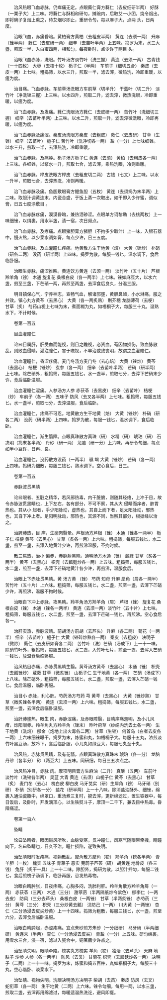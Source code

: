 <!-- { "loadSidebar": true } -->
　　治风热眼飞血赤脉，仍痒痛无定。点眼蕤仁膏方蕤仁（去皮细研半两） 好酥（一栗子大）上二味。将蕤仁与酥相和研匀，摊碗内，后取艾一小团，烧令烟出。即将碗子复烟上熏之，待艾烟尽即止，重研令匀，每以麻子大，点两 头，日两度。

　　治眼飞血，赤痛昏暗。黄柏膏方黄柏（去粗皮半两） 黄连（去须一两） 升麻（锉半两） 蕤仁（去皮研一两） 细辛（去苗叶半两）上五味。捣罗为末，水三大盏，煎取一半，入白蜜四两，相和匀，每夜卧时，点少许于两目 头。

　　治眼飞血赤脉，洗眼。竹叶汤方淡竹叶（洗三握） 黄连（去须一两） 古青钱（一十四枚） 大枣（去核十枚） 栀子仁（半两） 车前子（细切五合） 秦皮（去皮一两）上七味。粗捣筛，以水三升，煎取一半，滤去滓，微热洗，冷即重暖，以瘥为度。

　　治目痛。飞血赤脉。车前草汤洗眼方车前草（切半升） 干蓝叶（切二升） 淡竹叶（净洗锉三握）上三味。以水四升，煎取二升，滤去滓，微热洗眼，冷即重暖，以瘥为度。

　　治飞血赤脉，及发痛。蕤仁洗眼汤方蕤仁（去皮研一两） 苦竹叶（洗细切三握） 细辛（去苗叶半两）上三味。以水二升，煎取一升，滤去滓微洗眼，冷即再暖，以瘥为度。

　　治飞血赤脉及痛涩。秦皮汤洗眼方秦皮（去粗皮） 蕤仁（去皮研） 甘草（生锉） 细辛（去苗叶） 栀子仁 苦竹叶（洗净切各一两） 盐（一分）上七味细锉。以水三升，煎取一半，去滓热洗，冷即重暖。

　　治飞血赤脉，及痛肿。栀子汤方栀子仁 黄连（去须） 黄柏（去粗皮各一两）上三味。各细锉，以浆水一升，煎取七合，滤去滓，乘热洗眼，冷则重暖。

　　治飞血赤脉。榉皮洗眼方榉皮（去粗皮切二两） 古钱（七文）上二味。以水一升半，煎取七合，去滓热洗，冷则再暖。

　　治飞血赤脉及痛。鱼胆敷眼膏方鲤鱼胆（五枚） 黄连（去须捣为末半两）上二味。取胆汁调黄连末，内瓷合盛，于饭上蒸一次取出，如干即入少许蜜，调似膏，日五七度涂敷目 。

　　治飞血赤脉疼痛，漠漠昏暗，兼热泪碜涩。点眼单方诃黎勒（去核两枚）上一味细锉，以绢裹，用水半盏，渍一宿，次日频点。

　　治飞血赤脉，及疼痛。点眼猪胆膏方猪胆（不拘多少取汁）上一味，入银石器中，慢火熬，以少浆水调如膏，每点少许，日三五度。

　　治飞血赤脉，及血灌瞳仁疼痛。地黄散方生干地黄（焙） 大黄（锉炒） 朴硝（研各二两） 没药（研半两）上四味。捣罗为散，每服一钱匕，温水调下，食后临卧服。

　　治眼生赤脉，痛涩推眵。黄连饮方黄连（去须一两） 淡竹叶（五十片） 芦根 羚羊角（镑） 木通 旋复花 桑根白皮（各一两半）上七味。锉如麻豆大，以水六盏，煎至三盏，下芒硝一两，再煎至两盏，去滓食后良久，分温三服。

　　明目镇保心气，宁养神志，宣畅气血，解诸邪壅，黄胆鼻衄，小水淋痛，服之并效。镇心丸方黄芩（去黑心） 大黄（各一两炙熟） 荆芥穗 龙脑薄荷（去梗） 甘草（炙） 芍药山栀上七味为末，煮面糊为丸，如梧桐子大，每服三十丸，温熟水下，不计时候。

　　卷第一百五

　　目血灌瞳仁

　　论曰目属肝，肝受血而能视，则目之瞻视，必资血。苟因物损伤，致血脉散乱，则败血侵睛，灌注瞳仁，害于瞻视，不早治或致丧明，故谓之血灌瞳仁。

　　治血灌瞳仁，昏涩疼痛。麦门冬汤方麦门冬（去心焙） 大黄（锉炒） 黄芩（去黑心） 桔梗（锉炒） 玄参（各一两） 细辛（去苗叶半两） 芒硝（研半两）上七味。除芒硝外，粗捣筛，每服五钱匕，水一盏半，煎取七分，去滓下芒硝末少许，食后临卧温服。

　　治血灌瞳仁涩痛。人参汤方人参 赤茯苓（去黑皮） 细辛（去苗叶） 桔梗（炒） 车前子（各一两） 五味子 防风（去叉各半两）上七味。粗捣筛，每服五钱匕，水一盏半，煎取七分，去滓温服，食后临卧。

　　治血灌瞳仁，疼痛不可忍。地黄散方生干地黄（焙） 大黄（锉炒） 朴硝（研各二两） 没药（研半两）上四味。捣罗为散，每服一钱匕，温水调下，食后临卧。

　　治血灌瞳仁，渐生翳障。点眼真珠散方真珠（研） 水精（研） 琥珀（研） 石决明（捣末各半两） 丹砂（研一两） 龙脑（研一分）上六味，再研令匀细，每点如半小豆许，日再、良。

　　治血灌瞳仁。没药散方没药（一两半） 骐 竭 大黄（锉炒） 芒硝（各一两）上四味。捣研为细散，每服三钱匕，熟水调下。空心食后，日三。

　　卷第一百五

　　赤脉波贯黑睛

　　论曰眼者、五脏之精华，若风邪热毒，内干脏腑，则随其经络，上冲于目，故令赤脉波贯黑睛也，上下左右，各有部分，不可不察，其从大 侵睛而痒者，肺胃热也。其从小 起者，手少阳脉动，虚热也，其自上而下者，足太阳脉动，邪热也，其自下冲上者。足阳明脉动，邪热也，其源不同，当察其部分，根据经以治之。

　　治脾肺热，目 痒，生瘀肉翳晕。芦根汤方芦根（锉） 木通（锉各一两半） 栀子仁 桔梗 黄芩（去黑心） 甘草（炙各一两）上六味。粗捣筛，每服五钱匕，水二盏，煎至一盏，去滓入地黄汁少许，再煎沸温服，不拘时候。

　　散三焦热，治小 偏赤，赤脉射黑睛。通明汤方木通（锉） 葳蕤 甘草（炙各一两半） 黄芩（去黑心） 枳壳（去瓤麸炒各一两）上五味。粗捣筛，每服五钱匕，水二盏，煎至一盏，去滓下芒硝地黄汁各少许，再煎沸，温服食后。

　　治眼上下赤脉贯黑睛。黄 汤方黄 （锉） 芍药 知母 升麻 犀角（屑各一两半） 苦竹叶（五十片）上六味。粗捣筛，每服五钱匕，水二盏，煎至一盏，去滓下芒硝少许，再煎沸，温服不拘时候。

　　治眼自下冲上赤脉，攻黑睛。羚羊角汤方羚羊角（屑） 芦根（锉） 旋复花 桑根白皮（锉） 木通（锉各一两半） 黄连（去须一两）淡竹叶（五十片）上七味。粗捣筛，每服五钱匕，水二盏，煎至一盏，去滓下芒硝一钱匕，再煎沸。空心食后各一。

　　治肝实热，赤脉波睛。前胡汤方前胡（去芦头） 升麻（各二两） 菊花（一两半） 细辛（去苗叶） 栀子仁 大黄（锉碎炒熟各一两） 秦皮（去粗皮） 决明子（微炒） 蕤仁（去皮研如膏各二两） 苦竹叶（洗）芒硝（汤成下）上一十一味。除硝竹叶外，粗捣筛，每服五钱匕，水二盏，入竹叶七片，煎至一盏，去滓入芒硝一钱匕，放温食后临卧服。

　　治风热目赤痛，赤脉贯黑睛生翳。黄芩汤方黄芩（去黑心） 木通（锉） 枳壳（去瓤锉炒） 葳蕤 甘草（微炙锉） 山栀子仁 生干地黄（各一两） 芒硝（汤成下）上八味。除芒硝外，粗捣筛，每服五钱匕，水二盏，煎取一盏，去滓入芒硝一钱匕。食后温服，临卧再服。

　　治目小 赤脉，利心肺。芍药汤方芍药 芎 黄芩（去黑心） 大黄（锉炒熟） 甘草（微炙锉各半两） 黄连（去须一两）上六味。粗捣筛，每服五钱匕，水二盏，煎至一盏，去滓食后临卧温服。

　　治肝肺壅热，眼生 肉，赤脉涩痛，及赤眼障翳，目睛痒痛羞明，及小儿风疳，烁阳眼赤。羚羊角丸方羚羊角（锉末） 昨叶荷草（纱绢内洗去土各一两） 生干地黄（洗焙） 郁金（炮地上出火毒各二两） 甘草（生锉） 何首乌（白者去皮各一两）上六味细锉曝干，捣罗为末，炼蜜和丸，如梧桐子大。每服十五丸，浓煎淡竹叶黑豆汤，放冷下，食后临卧服，小儿丸如绿豆大，每服七丸至十丸。

　　治风热，赤脉贯黑睛，及有花翳。点眼真珠散方真珠末 琥珀（各一分） 龙脑 丹砂（各半分） 砂（两豆大）上五味。同研细，每日三五次点之。

　　治风热冲目，赤脉 肉。摩项明目膏方生麻油（二升） 真酥（五两） 车前叶 淡竹叶（洗锉各半两） 吴蓝 大青 黄连（去须）山栀子仁 黄芩（去黑心） 甘草（炙） 麦门冬（去心） 槐白皮 柳白皮 马牙苋实（研）生犀角（镑） 马牙硝（别研） 朴硝（别研各一分） 盐花（研半两）上一十八味。除消盐油酥外、细锉，绵裹入通油瓷瓶中，绵罩口，重汤煮三复时，捩去滓，更新绵滤过，置生铁器中，每日饭后，及卧时，开发滴顶心，以生铁熨斗子，摩顶一二千下，兼去目中热毒。昏障痛涩。

　　卷第一百六

　　坠睛

　　论曰坠睛者，眼因贼风所吹，血脉受寒，贯冲瞳仁，风寒气随眼带牵拽，睛瞳向下，名曰坠睛也，日久不治，瞳仁损陷，遂致失明。

　　治坠睛眼时发疼痛，视物散乱。犀角散方犀角（镑） 羚羊角（镑各半两） 青羊胆（一枚） 槐实 五味子 青葙子 恶实 茺蔚子芦荟（研） 胡黄连 地骨皮（各三钱） 兔肝（炙干一具）上一十二味。除胆外，捣研为散，以胆汁拌匀，每服二钱匕，食后煎槐子汤调下，临卧再服，忌发热毒物。

　　治眼白睛肿胀，日夜疼痛，心胸多闷，洗肺利肝。羚羊角散方羚羊角屑（一两） 赤茯苓（三两） 木通（三分） 甜葶苈（半两隔纸炒令紫色） 郁李仁（一两去皮） 防风（三分去芦头） 桑根白皮（一两锉） 甘草（半两炙锉） 赤芍药（三分） 黄芩（三分） 枳壳（三分炒黄去瓤） 汉防己（一两） 川大黄（一两锉） 杏仁（三分汤浸去皮尖炒黄）上一十四味。捣筛为粗散，每服三钱匕，水一盏，煎至六分，去滓食后临卧温服。

　　治眼白睛肿起，赤涩疼痛。宜点朱砂煎方朱砂（一分细研） 马牙硝（半两细研） 黄连末（半两） 杏仁（一分汤浸去皮尖） 青盐（一分）上五味。研匀绵裹，用雪水三合，浸一宿，滤过入瓷合中，铜箸蘸少许点之。

　　治坠睛失明，眼睛牵陷。槐实丸方槐实 羊角（镑） 独活（去芦头） 天麻 地肤子 沙参 人参（各一两半） 防风（去叉） 甘菊花 枳壳（去瓤麸炒各一两） 决明子（二两）上一十一味。捣罗为末，炼蜜和捣五百杵，丸如梧桐子大，每服三十丸，空心临卧、淡浆水下。

　　治坠睛、视物失明。洗眼决明汤方决明子 柴胡（去苗） 秦皮 防风（去叉） 蛇衔草（各一两） 生干地黄（二两）上六味。锉令匀细，每用一两，以水三盏，煎取二盏，去滓再用绵滤过，每暖适温热洗讫，避风即瘥。


